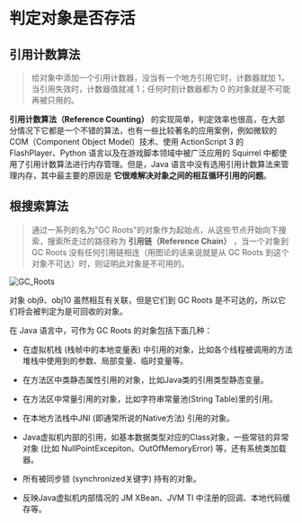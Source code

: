 # 判定对象是否存活

## 引用计数算法

> 给对象中添加一个引用计数器，没当有一个地方引用它时，计数器就加 1，当引用失效时，计数器值就减 1；任何时刻计数器都为 0 的对象就是不可能再被只用的。

**引用计数算法（Reference Counting）** 的实现简单，判定效率也很高，在大部分情况下它都是一个不错的算法，也有一些比较著名的应用案例，例如微软的 COM（Component Object Model）技术、使用 ActionScript 3 的 FlashPlayer、Python 语言以及在游戏脚本领域中被广泛应用的 Squirrel 中都使用了引用计数算法进行内存管理。但是，Java 语言中没有选用引用计数算法来管理内存，其中最主要的原因是 **它很难解决对象之间的相互循环引用的问题**。

## 根搜索算法

> 通过一系列的名为"GC Roots"的对象作为起始点，从这些节点开始向下搜索，搜索所走过的路径称为 **引用链（Reference Chain）** ，当一个对象到 GC Roots 没有任何引用链相连（用图论的话来说就是从 GC Roots 到这个对象不可达）时，则证明此对象是不可用的。

![GC_Roots](D:\superz\BigData-A-Question\JVM\垃圾收集\images\GC_Roots.png)

对象 obj9、obj10 虽然相互有关联，但是它们到 GC Roots 是不可达的，所以它们将会被判定为是可回收的对象。

在 Java 语言中，可作为 GC Roots 的对象包括下面几种：
- 在虚拟机栈 (栈帧中的本地变量表) 中引用的对象，比如各个线程被调用的方法堆栈中使用到的参数、局部变量、临时变量等。

- 在方法区中类静态属性引用的对象，比如Java类的引用类型静态变量。

- 在方法区中常量引用的对象，比如字符串常量池(String Table)里的引用。

- 在本地方法栈中JNI (即通常所说的Native方法) 引用的对象。
- Java虚拟机内部的引用，如基本数据类型对应的Class对象，一些常驻的异常对象 (比如 NullPointExcepiton、OutOfMemoryError) 等，还有系统类加载器。
- 所有被同步锁 (synchronized关键字) 持有的对象。
- 反映Java虚拟机内部情况的 JM XBean、JVM TI 中注册的回调、本地代码缓存等。